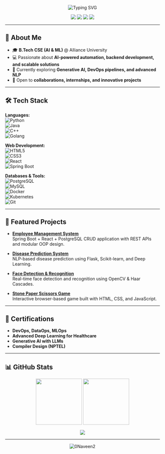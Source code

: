 <!-- Banner / Header -->
<p align="center">
  <img src="https://readme-typing-svg.demolab.com?font=Fira+Code&weight=500&size=24&pause=1000&color=00F7FF&center=true&vCenter=true&width=500&lines=Hi+there!+👋;I'm+Naveen+Kumar;AI%2FML+Engineer+%7C+Problem+Solver;Always+Learning+New+Tech!" alt="Typing SVG" />
</p>

<!-- Social Links -->
<p align="center">
  <a href="https://0naveen2.github.io/naveen.github.io/"><img src="https://img.shields.io/badge/Portfolio-%2300C7B7.svg?&style=for-the-badge&logo=web&logoColor=white" /></a>
  <a href="http://www.linkedin.com/in/naveenkk211"><img src="https://img.shields.io/badge/LinkedIn-%230077B5.svg?&style=for-the-badge&logo=linkedin&logoColor=white" /></a>
  <a href="https://github.com/0Naveen2"><img src="https://img.shields.io/badge/GitHub-%23181717.svg?&style=for-the-badge&logo=github&logoColor=white" /></a>
  <a href="https://leetcode.com/u/NAFTfBr440/"><img src="https://img.shields.io/badge/LeetCode-%23FFA116.svg?&style=for-the-badge&logo=leetcode&logoColor=white" /></a>
</p>

---

## 🚀 About Me  
- 🎓 **B.Tech CSE (AI & ML)** @ Alliance University  
- 💻 Passionate about **AI-powered automation, backend development, and scalable solutions**  
- 🌱 Currently exploring **Generative AI, DevOps pipelines, and advanced NLP**  
- 🤝 Open to **collaborations, internships, and innovative projects**  

---

## 🛠 Tech Stack  

**Languages:**  
![Python](https://img.shields.io/badge/Python-%233776AB.svg?style=for-the-badge&logo=python&logoColor=white)  
![Java](https://img.shields.io/badge/Java-%23ED8B00.svg?style=for-the-badge&logo=java&logoColor=white)  
![C++](https://img.shields.io/badge/C++-%2300599C.svg?style=for-the-badge&logo=c%2B%2B&logoColor=white)  
![Golang](https://img.shields.io/badge/Go-%2300ADD8.svg?style=for-the-badge&logo=go&logoColor=white)  

**Web Development:**  
![HTML5](https://img.shields.io/badge/HTML5-%23E34F26.svg?style=for-the-badge&logo=html5&logoColor=white)  
![CSS3](https://img.shields.io/badge/CSS3-%231572B6.svg?style=for-the-badge&logo=css3&logoColor=white)  
![React](https://img.shields.io/badge/React-%2361DAFB.svg?style=for-the-badge&logo=react&logoColor=black)  
![Spring Boot](https://img.shields.io/badge/Spring%20Boot-%236DB33F.svg?style=for-the-badge&logo=springboot&logoColor=white)  

**Databases & Tools:**  
![PostgreSQL](https://img.shields.io/badge/PostgreSQL-%23336791.svg?style=for-the-badge&logo=postgresql&logoColor=white)  
![MySQL](https://img.shields.io/badge/MySQL-%2300f.svg?style=for-the-badge&logo=mysql&logoColor=white)  
![Docker](https://img.shields.io/badge/Docker-%232496ED.svg?style=for-the-badge&logo=docker&logoColor=white)  
![Kubernetes](https://img.shields.io/badge/Kubernetes-%23326CE5.svg?style=for-the-badge&logo=kubernetes&logoColor=white)  
![Git](https://img.shields.io/badge/Git-%23F05033.svg?style=for-the-badge&logo=git&logoColor=white)  

---

## 📌 Featured Projects  

- **[Employee Management System](https://github.com/0Naveen2/Employee_Data-spring-react-postgreeSql-)**  
  Spring Boot + React + PostgreSQL CRUD application with REST APIs and modular OOP design.

- **[Disease Prediction System](https://github.com/0Naveen2/Diabetes_prediction_project)**  
  NLP-based disease prediction using Flask, Scikit-learn, and Deep Learning.

- **[Face Detection & Recognition](https://github.com/0Naveen2/Face-Mask-Detection)**  
  Real-time face detection and recognition using OpenCV & Haar Cascades.

- **[Stone Paper Scissors Game](https://0naveen2.github.io/Stone-Paper-and-Scissors/)**  
  Interactive browser-based game built with HTML, CSS, and JavaScript.

---

## 📜 Certifications  

- **DevOps, DataOps, MLOps**  
- **Advanced Deep Learning for Healthcare**  
- **Generative AI with LLMs**  
- **Compiler Design (NPTEL)**  

---

## 📊 GitHub Stats  

<p align="center">
  <img src="https://github-readme-stats.vercel.app/api?username=0Naveen2&show_icons=true&theme=tokyonight" height="150" />
  <img src="https://github-readme-streak-stats.herokuapp.com/?user=0Naveen2&theme=tokyonight" height="150" />
</p>
<p align="center">
  <img src="https://github-readme-activity-graph.vercel.app/graph?username=0Naveen2&theme=react-dark&hide_border=true" />
</p>

---

<p align="center"> 
  <img src="https://komarev.com/ghpvc/?username=0Naveen2&label=Profile%20Views&color=0e75b6&style=flat" alt="0Naveen2" /> 
</p>
